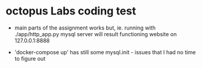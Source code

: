 # octopus Labs coding test #

- main parts of the assignment works but, ie. running with ./app/http_app.py mysql server  will result functioning website on 127.0.0.1:8888

- 'docker-compose up' has still some mysql.init - issues that I had no time to figure out

